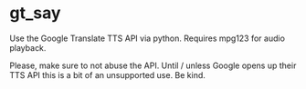 gt_say
======

Use the Google Translate TTS API via python.
Requires mpg123 for audio playback.

Please, make sure to not abuse the API. Until / unless Google opens up their TTS API
this is a bit of an unsupported use. Be kind.
